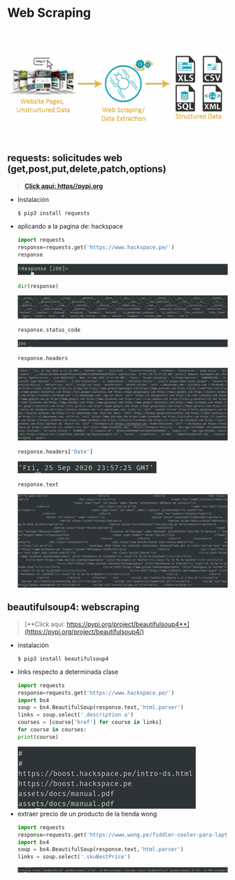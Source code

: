 # Web Scraping
![](.img/webscrapy.png)

## requests: solicitudes web (get,post,put,delete,patch,options)
> [**Click aquí: https//pypi.org**](https://pypi.org/project/requests/)

* Instalación
	```
	$ pip3 install requests
	```
* aplicando a la pagina de: hackspace
	```py
	import requests
	response=requests.get('https://www.hackspace.pe/')
	response
	```
	![](.img/response.png)
	```py
	dir(response)
	```
	![](.img/dir_response.png)
	```py
	response.status_code
	```
	![](.img/response_status_code.png)
	```py
	response.headers
	```
	![](.img/response_headers.png)
	```py
	response.headers['Date']
	```
	![](.img/response_headers_date.png)
	```py
	response.text
	```
	![](.img/response_text.png)
## beautifulsoup4: webscraping
> [**Click aquí: https://pypi.org/project/beautifulsoup4**](https://pypi.org/project/beautifulsoup4/)

* instalación
	```
	$ pip3 install beautifulsoup4
	```
* links respecto a determinada clase
	```py
	import requests
	response=requests.get('https://www.hackspace.pe/')
	import bs4
	soup = bs4.BeautifulSoup(response.text,'html.parser')
	links = soup.select('.description a')
	courses = [course['href'] for course in links]
	for course in courses:
	print(course)
	```
	![](.img/link_clase.png)
* extraer precio de un producto de la tienda wong
	```py
	import requests
	response=requests.get('https://www.wong.pe/fiddler-cooler-para-laptop-15-785296/p')
	import bs4
	soup = bs4.BeautifulSoup(response.text,'html.parser')
	links = soup.select('.skuBestPrice')
	```
	![](.img/precio_wong.png)
